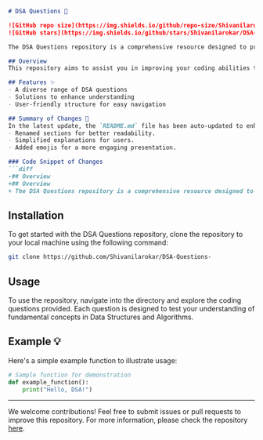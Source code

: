 ```markdown
# DSA Questions 🤖

![GitHub repo size](https://img.shields.io/github/repo-size/Shivanilarokar/DSA-Questions-)
![GitHub stars](https://img.shields.io/github/stars/Shivanilarokar/DSA-Questions-?style=social)

The DSA Questions repository is a comprehensive resource designed to provide a collection of Data Structures and Algorithms (DSA) questions to help you enhance your coding skills and prepare for technical interviews.

## Overview
This repository aims to assist you in improving your coding abilities through a curated collection of Data Structures and Algorithms (DSA) questions.

## Features ✨
- A diverse range of DSA questions
- Solutions to enhance understanding
- User-friendly structure for easy navigation

## Summary of Changes 💖
In the latest update, the `README.md` file has been auto-updated to enhance clarity and organization. Key changes include:
- Renamed sections for better readability.
- Simplified explanations for users.
- Added emojis for a more engaging presentation.

### Code Snippet of Changes
```diff
-## Overview
+## Overview
+ The DSA Questions repository is a comprehensive resource designed to provide a collection of Data Structures and Algorithms (DSA) questions to help you enhance your coding skills and prepare for technical interviews.
```

## Installation
To get started with the DSA Questions repository, clone the repository to your local machine using the following command:
```bash
git clone https://github.com/Shivanilarokar/DSA-Questions-
```

## Usage
To use the repository, navigate into the directory and explore the coding questions provided. Each question is designed to test your understanding of fundamental concepts in Data Structures and Algorithms.

## Example 💡
Here's a simple example function to illustrate usage:
```python
# Sample function for demonstration
def example_function():
    print("Hello, DSA!")
```

---

We welcome contributions! Feel free to submit issues or pull requests to improve this repository. For more information, please check the repository [here](https://github.com/Shivanilarokar/DSA-Questions-).
```